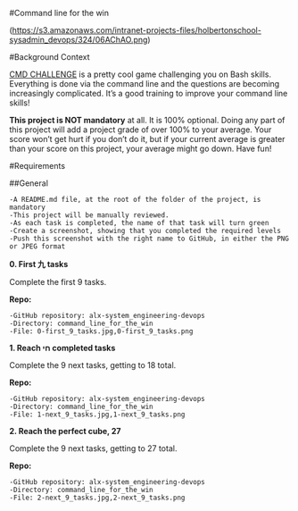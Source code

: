 #Command line for the win

(https://s3.amazonaws.com/intranet-projects-files/holbertonschool-sysadmin_devops/324/06AChAO.png)

#Background Context

[CMD CHALLENGE](https://cmdchallenge.com) is a pretty cool game challenging you on Bash skills. Everything is done via the command line and the questions are becoming increasingly complicated. It’s a good training to improve your command line skills!

**This project is NOT mandatory** at all. It is 100% optional. Doing any part of this project will add a project grade of over 100% to your average. Your score won’t get hurt if you don’t do it, but if your current average is greater than your score on this project, your average might go down. Have fun!

#Requirements

##General

    -A README.md file, at the root of the folder of the project, is mandatory
    -This project will be manually reviewed.
    -As each task is completed, the name of that task will turn green
    -Create a screenshot, showing that you completed the required levels
    -Push this screenshot with the right name to GitHub, in either the PNG or JPEG format


**0. First 九 tasks**

Complete the first 9 tasks.

**Repo:**

    -GitHub repository: alx-system_engineering-devops
    -Directory: command_line_for_the_win
    -File: 0-first_9_tasks.jpg,0-first_9_tasks.png


**1. Reach חי completed tasks**

Complete the 9 next tasks, getting to 18 total.

**Repo:**

    -GitHub repository: alx-system_engineering-devops
    -Directory: command_line_for_the_win
    -File: 1-next_9_tasks.jpg,1-next_9_tasks.png


**2. Reach the perfect cube, 27**

Complete the 9 next tasks, getting to 27 total.

**Repo:**

    -GitHub repository: alx-system_engineering-devops
    -Directory: command_line_for_the_win
    -File: 2-next_9_tasks.jpg,2-next_9_tasks.png

